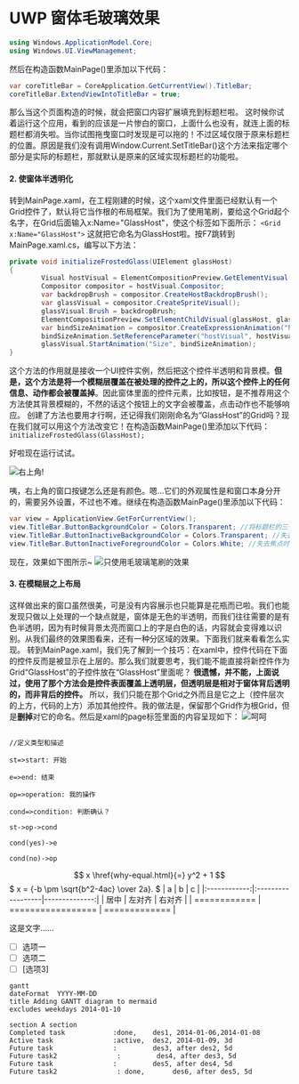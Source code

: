 ﻿# UWP 窗体毛玻璃效果
```c#
using Windows.ApplicationModel.Core;
using Windows.UI.ViewManagement;
```
然后在构造函数MainPage()里添加以下代码：
```c#
var coreTitleBar = CoreApplication.GetCurrentView().TitleBar;
coreTitleBar.ExtendViewIntoTitleBar = true;
```
那么当这个页面构造的时候，就会把窗口内容扩展填充到标题栏啦。
这时候你试着运行这个应用，看到的应该是一片惨白的窗口，上面什么也没有，就连上面的标题栏都消失啦。当你试图拖曳窗口时发现是可以拖的！不过区域仅限于原来标题栏的位置。原因是我们没有调用Window.Current.SetTitleBar()这个方法来指定哪个部分是实际的标题栏，那就默认是原来的区域实现标题栏的功能啦。
#### 2. 使窗体半透明化
转到MainPage.xaml，在工程刚建的时候，这个xaml文件里面已经默认有一个Grid控件了，默认将它当作根的布局框架。我们为了使用笔刷，要给这个Grid起个名字，在Grid后面输入x:Name="GlassHost"，使这个标签如下面所示：
`<Grid x:Name="GlassHost">`
这就把它命名为GlassHost啦。按F7跳转到MainPage.xaml.cs，编写以下方法：

```c#
private void initializeFrostedGlass(UIElement glassHost)
{
        Visual hostVisual = ElementCompositionPreview.GetElementVisual(glassHost);
        Compositor compositor = hostVisual.Compositor;
        var backdropBrush = compositor.CreateHostBackdropBrush();
        var glassVisual = compositor.CreateSpriteVisual();
        glassVisual.Brush = backdropBrush;
        ElementCompositionPreview.SetElementChildVisual(glassHost, glassVisual);
        var bindSizeAnimation = compositor.CreateExpressionAnimation("hostVisual.Size");
        bindSizeAnimation.SetReferenceParameter("hostVisual", hostVisual);
        glassVisual.StartAnimation("Size", bindSizeAnimation);
}
```

这个方法的作用就是接收一个UI控件实例，然后把这个控件半透明和背景模。**但是，这个方法是将一个模糊层覆盖在被处理的控件之上的，所以这个控件上的任何信息、动作都会被覆盖掉**。因此窗体里面的控件元素，比如按钮，是不推荐用这个方法使其背景模糊的，不然的话这个按钮上的文字会被覆盖，点击动作也不能够响应。
创建了方法也要用才行啊，还记得我们刚刚命名为“GlassHost”的Grid吗？现在我们就可以用这个方法改变它！在构造函数MainPage()里添加以下代码：
`initializeFrostedGlass(GlassHost);`

好啦现在运行试试。

![右上角!](http://upload-images.jianshu.io/upload_images/4846400-fde9ead5526bdc13.png?imageMogr2/auto-orient/strip%7CimageView2/2/w/1240)

咦，右上角的窗口按键怎么还是有颜色。嗯…它们的外观属性是和窗口本身分开的，需要另外设置，不过也不难。继续在构造函数MainPage()里添加以下代码：
```c#
var view = ApplicationView.GetForCurrentView(); 
view.TitleBar.ButtonBackgroundColor = Colors.Transparent; //将标题栏的三个键背景设为透明
view.TitleBar.ButtonInactiveBackgroundColor = Colors.Transparent; //失去焦点时，将三个键背景设为透明
view.TitleBar.ButtonInactiveForegroundColor = Colors.White; //失去焦点时，将三个键前景色设为白色
```

现在，效果如下图所示~
![只使用毛玻璃笔刷的效果](http://upload-images.jianshu.io/upload_images/4846400-aaece2e51dbfe129.png?imageMogr2/auto-orient/strip%7CimageView2/2/w/1240)

#### 3. 在模糊层之上布局

这样做出来的窗口虽然很美，可是没有内容展示也只能算是花瓶而已啦。我们也能发现只做以上处理的一个缺点就是，窗体是无色的半透明，而我们往往需要的是有色半透明，因为有时候背景太亮而窗口上的字是白色的话，内容就会变得难以识别。从我们最终的效果图看来，还有一种分区域的效果。下面我们就来看看怎么实现。
转到MainPage.xaml，我们先了解到一个技巧：在xaml中，控件代码在下面的控件反而是被显示在上层的。那么我们就要思考，我们能不能直接将新控件作为Grid“GlassHost”的子控件放在“GlassHost”里面呢？
**很遗憾，并不能，上面说过，使用了那个方法会是控件表面覆盖上透明层，但透明层是相对于窗体背后透明的，而非背后的控件。**
所以，我们只能在那个Grid之外而且是它之上（控件层次的上方，代码的上方）添加其他控件。我的做法是，保留那个Grid作为根Grid，但是**删掉**对它的命名。然后是xaml的page标签里面的内容呈现如下：
![呵呵](http://r.photo.store.qq.com/psc?/V11J2BXr3TLcNh/WUyRLVwskOVTItG8F0x768kqwQGsBKB6K*vun3EpaRrxraAToqleVUi8rha8n48QpW8DFgjG*mhu04tM*0rYOTbOc2wthnVNuula.NHIJR0!/r)

```flow

//定义类型和描述

st=>start: 开始

e=>end: 结束

op=>operation: 我的操作

cond=>condition: 判断确认？

st->op->cond

cond(yes)->e

cond(no)->op

```

$$ x \href{why-equal.html}{=} y^2 + 1 $$
$ x = {-b \pm \sqrt{b^2-4ac} \over 2a}. $
|      a       | b                 |             c |
|:------------:|:------------------|--------------:|
|     居中   | 左对齐    |     右对齐 |
| ============ | ================= | ============= |

这是文字……

- [ ] 选项一
- [ ] 选项二  
- [ ] [选项3]
```mermaid
gantt
dateFormat  YYYY-MM-DD
title Adding GANTT diagram to mermaid
excludes weekdays 2014-01-10

section A section     
Completed task            :done,    des1, 2014-01-06,2014-01-08
Active task               :active,  des2, 2014-01-09, 3d
Future task               :         des3, after des2, 5d
Future task2               :         des4, after des3, 5d
Future task               :         des5, after des4, 5d
Future task2               : done,       des6, after des5, 5d
```